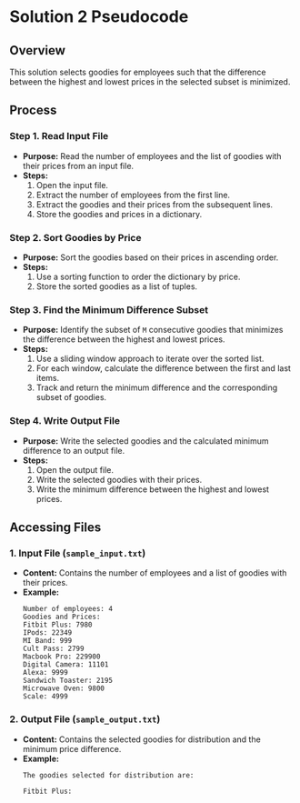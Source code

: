 # Solution 2 Pseudocode

## Overview
This solution selects goodies for employees such that the difference between the highest and lowest prices in the selected subset is minimized.

## Process

### Step  1. **Read Input File**
   - **Purpose:** Read the number of employees and the list of goodies with their prices from an input file.
   - **Steps:**
     1. Open the input file.
     2. Extract the number of employees from the first line.
     3. Extract the goodies and their prices from the subsequent lines.
     4. Store the goodies and prices in a dictionary.

### Step 2. **Sort Goodies by Price**
   - **Purpose:** Sort the goodies based on their prices in ascending order.
   - **Steps:**
     1. Use a sorting function to order the dictionary by price.
     2. Store the sorted goodies as a list of tuples.

### Step 3. **Find the Minimum Difference Subset**
   - **Purpose:** Identify the subset of `M` consecutive goodies that minimizes the difference between the highest and lowest prices.
   - **Steps:**
     1. Use a sliding window approach to iterate over the sorted list.
     2. For each window, calculate the difference between the first and last items.
     3. Track and return the minimum difference and the corresponding subset of goodies.

### Step 4. **Write Output File**
   - **Purpose:** Write the selected goodies and the calculated minimum difference to an output file.
   - **Steps:**
     1. Open the output file.
     2. Write the selected goodies with their prices.
     3. Write the minimum difference between the highest and lowest prices.

## Accessing Files

### 1. **Input File (`sample_input.txt`)**
   - **Content:** Contains the number of employees and a list of goodies with their prices.
   - **Example:**
     ```plaintext
     Number of employees: 4
     Goodies and Prices:
     Fitbit Plus: 7980
     IPods: 22349
     MI Band: 999
     Cult Pass: 2799
     Macbook Pro: 229900
     Digital Camera: 11101
     Alexa: 9999
     Sandwich Toaster: 2195
     Microwave Oven: 9800
     Scale: 4999
     ```

### 2. **Output File (`sample_output.txt`)**
   - **Content:** Contains the selected goodies for distribution and the minimum price difference.
   - **Example:**
     ```plaintext
     The goodies selected for distribution are:

     Fitbit Plus:
